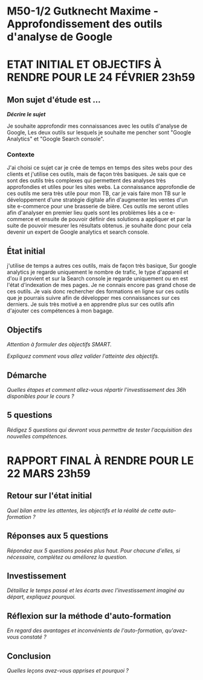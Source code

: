 # M50-1/2 Gutknecht Maxime - Approfondissement des outils d'analyse de Google

# ETAT INITIAL ET OBJECTIFS À RENDRE POUR LE 24 FÉVRIER 23h59

## Mon sujet d'étude est ...

**_Décrire le sujet_**

Je souhaite approfondir mes connaissances avec les outils d'analyse de Google, Les deux outils sur lesquels je souhaite me pencher sont "Google Analytics" et "Google Search console".

### Contexte

J'ai choisi ce sujet car je crée de temps en temps des sites webs pour des clients et j'utilise ces outils, mais de façon très basiques. Je sais que ce sont des outils très complexes qui permettent des analyses très approfondies et utiles pour les sites webs. 
La connaissance approfondie de ces outils me sera très utile pour mon TB, car je vais faire mon TB sur le développement d'une stratégie digitale afin d'augmenter les ventes d'un site e-commerce pour une brasserie de bière. Ces outils me seront utiles afin d'analyser en premier lieu quels sont les problèmes liés a ce e-commerce et ensuite de pouvoir définir des solutions a appliquer et par la suite de pouvoir mesurer les résultats obtenus. je souhaite donc pour cela devenir un expert de Google analytics et search console.

## État initial

j'utilise de temps a autres ces outils, mais de façon très basique, Sur google analytics je regarde uniquement le nombre de trafic, le type d'appareil et d'ou il provient et sur la Search console je regarde uniquement ou en est l'état d'indexation de mes pages. Je ne connais encore pas grand chose de ces outils. Je vais donc rechercher des formations en ligne sur ces outils que je pourrais suivre afin de développer mes connaissances sur ces derniers. Je suis très motivé a en apprendre plus sur ces outils afin d'ajouter ces compétences à mon bagage.

## Objectifs

_Attention à formuler des objectifs SMART._

_Expliquez comment vous allez valider l'atteinte des objectifs._

## Démarche

_Quelles étapes et comment allez-vous répartir l'investissement des 36h disponibles pour le cours ?_

## 5 questions

_Rédigez 5 questions qui devront vous permettre de tester l'acquisition des nouvelles compétences._

# RAPPORT FINAL À RENDRE POUR LE 22 MARS 23h59

## Retour sur l'état initial

_Quel bilan entre les attentes, les objectifs et la réalité de cette auto-formation ?_

## Réponses aux 5 questions

_Répondez aux 5 questions posées plus haut. Pour chacune d'elles, si nécessaire, complétez ou améliorez la question._

## Investissement

_Détaillez le temps passé et les écarts avec l'investissement imaginé au départ, expliquez pourquoi._

## Réflexion sur la méthode d'auto-formation

_En regard des avantages et inconvénients de l'auto-formation, qu'avez-vous constaté ?_

## Conclusion

_Quelles leçons avez-vous apprises et pourquoi ?_
